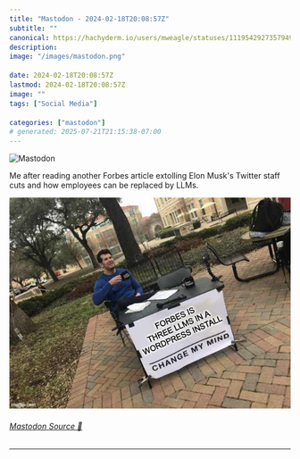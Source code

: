 ```yaml
---
title: "Mastodon - 2024-02-18T20:08:57Z"
subtitle: ""
canonical: https://hachyderm.io/users/mweagle/statuses/111954292735794926
description:
image: "/images/mastodon.png"

date: 2024-02-18T20:08:57Z
lastmod: 2024-02-18T20:08:57Z
image: ""
tags: ["Social Media"]

categories: ["mastodon"]
# generated: 2025-07-21T21:15:38-07:00
---
```

![Mastodon](/images/mastodon.png)

<p>Me after reading another Forbes article extolling Elon Musk&#39;s Twitter staff cuts and how employees can be replaced by LLMs.</p>

!["Change my mind meme" with sign that says: "Forbes is three LLMs in an Wordpress install" ](2eb0ca17cd482170.jpg)

###### [Mastodon Source 🐘](https://hachyderm.io/@mweagle/111954292735794926)

___
